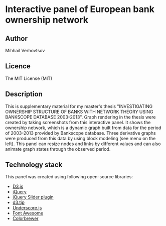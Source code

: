 # Interactive panel of European bank ownership network

## Author

Mihhail Verhovtsov

## Licence

The MIT License (MIT)

## Description

This is supplementary material for my master's thesis "INVESTIGATING OWNERSHIP STRUCTURE OF BANKS 
WITH NETWORK THEORY USING BANKSCOPE DATABASE 2003-2013". Graph rendering in the thesis were created 
by taking screenshots from this interactive panel. It shows the ownership network, which is a dynamic graph 
built from data for the period of 2003-2013 provided by Bankscope database. Three derivative graphs were 
produced from this data by using block modeling (see menu on the left). This panel can resize nodes and links by different values and can also animate graph states through the observed period.

## Technology stack

This panel was created using following open-source libraries:

- [D3.js](https://d3js.org/)
- [jQuery](http://jquery.com/)
- [jQuery Slider plugin](http://egorkhmelev.github.io/jslider/)
- [d3.tip](https://github.com/Caged/d3-tip)
- [Underscore.js](http://underscorejs.org/)
- [Font Awesome](https://fortawesome.github.io/Font-Awesome/)
- [Colorbrewer](http://colorbrewer2.org/)
